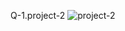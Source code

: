 Q-1.project-2
![project-2](https://github.com/user-attachments/assets/c6741a14-6f51-407b-80d1-e63bc5f67d14)
